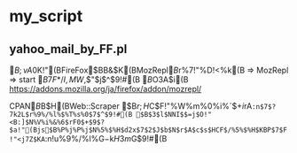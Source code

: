 my_script
=========

## yahoo_mail_by_FF.pl
$B;vA0$K!"(BFireFox$BB&$K(BMozRepl$B%"%I%*%s$r%$%s%9%H!<%k$7!"%D!<%k(B => MozRepl => start $B$7$F$*$/I,MW$,$"$j$^$9!#(B
$B%"%I%*%s$O$3$A$i(B
https://addons.mozilla.org/ja/firefox/addon/mozrepl/

CPAN$B%b%8%e!<%k(B WWW::Mechanize::Firefox $B$H(BWeb::Scraper $B$r;H$C$F!"%W%m%0%i%`$+$i%V%i%&%6$rA`:n$7$?7k2L$r%9%/%l%$%T%s%0$7$^$9!#(B
$B$3$l$NNI$$=j$O!"<B:]$N%V%i%&%6$rF0$+$9$?$a!"(Bjs$B%P%j%P%j$N%5%$%H$d2x$7$2$J$b$N$r$A$c$s$HCF$/%5%$%H$KBP$7$F!"<j7Z$KA`:n!u%9%/%l%$%T%s%0$G$-$k$H$3$m$G$9!#(B

